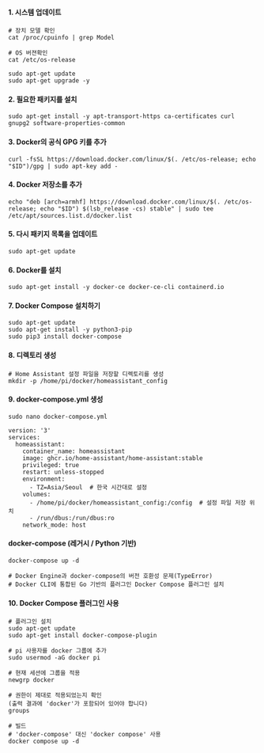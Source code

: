 #### 1. 시스템 업데이트
```less
# 장치 모델 확인
cat /proc/cpuinfo | grep Model

# OS 버젼확인
cat /etc/os-release

sudo apt-get update
sudo apt-get upgrade -y
```

#### 2. 필요한 패키지를 설치
```less
sudo apt-get install -y apt-transport-https ca-certificates curl gnupg2 software-properties-common
```

#### 3. Docker의 공식 GPG 키를 추가
```less
curl -fsSL https://download.docker.com/linux/$(. /etc/os-release; echo "$ID")/gpg | sudo apt-key add -
```


#### 4. Docker 저장소를 추가
```less
echo "deb [arch=armhf] https://download.docker.com/linux/$(. /etc/os-release; echo "$ID") $(lsb_release -cs) stable" | sudo tee /etc/apt/sources.list.d/docker.list
```

#### 5. 다시 패키지 목록을 업데이트
```less
sudo apt-get update
```

#### 6. Docker를 설치
```less
sudo apt-get install -y docker-ce docker-ce-cli containerd.io
```

#### 7. Docker Compose 설치하기
```less
sudo apt-get update
sudo apt-get install -y python3-pip
sudo pip3 install docker-compose
```

#### 8. 디렉토리 생성
```less
# Home Assistant 설정 파일을 저장할 디렉토리를 생성
mkdir -p /home/pi/docker/homeassistant_config
```

#### 9. docker-compose.yml 생성
```less
sudo nano docker-compose.yml
```

```less
version: '3'
services:
  homeassistant:
    container_name: homeassistant
    image: ghcr.io/home-assistant/home-assistant:stable
    privileged: true
    restart: unless-stopped
    environment:
      - TZ=Asia/Seoul  # 한국 시간대로 설정
    volumes:
      - /home/pi/docker/homeassistant_config:/config  # 설정 파일 저장 위치
      - /run/dbus:/run/dbus:ro
    network_mode: host
```

#### docker-compose (레거시 / Python 기반)
```less
docker-compose up -d

# Docker Engine과 docker-compose의 버전 호환성 문제(TypeError)
# Docker CLI에 통합된 Go 기반의 플러그인 Docker Compose 플러그인 설치
```

#### 10. Docker Compose 플러그인 사용
```less
# 플러그인 설치
sudo apt-get update
sudo apt-get install docker-compose-plugin

# pi 사용자를 docker 그룹에 추가
sudo usermod -aG docker pi

# 현재 세션에 그룹을 적용
newgrp docker

# 권한이 제대로 적용되었는지 확인
(출력 결과에 'docker'가 포함되어 있어야 합니다)
groups

# 빌드
# 'docker-compose' 대신 'docker compose' 사용
docker compose up -d
```











